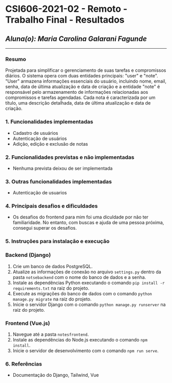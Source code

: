 # **CSI606-2021-02 - Remoto - Trabalho Final - Resultados**

## *Aluna(o): Maria Carolina Galarani Fagunde*

--------------

### Resumo

  Projetada para simplificar o gerenciamento de suas tarefas e compromissos diários.
  O sistema opera com duas entidades principais: "user" e "note". "User" armazena informações essenciais do usuário, incluindo nome, email, senha, data de última atualização e data de criação e a entidade "note" é responsável pelo armazenamento de informações relacionadas aos compromissos e tarefas agendadas. Cada nota é caracterizada por um título, uma descrição detalhada, data de última atualização e data de criação. 

### 1. Funcionalidades implementadas
<!-- Descrever as funcionalidades que eram previstas e foram implementas. -->
- Cadastro de usuários
- Autenticação de usuários
- Adição, edição e exclusão de notas

### 2. Funcionalidades previstas e não implementadas
<!-- Descrever as funcionalidades que eram previstas e não foram implementas, apresentando uma breve justificativa do porquê elas não foram incluídas -->
- Nenhuma prevista deixou de ser implementada

### 3. Outras funcionalidades implementadas
<!-- Descrever as funcionalidades implementas além daquelas que foram previstas, caso se aplique.  -->
- Autenticação de usuarios
### 4. Principais desafios e dificuldades
<!-- Descrever os principais desafios encontrados no desenvolvimento do trabalho, quais foram as dificuldades e como elas foram superadas e resolvidas. -->
- Os desafios do frontend para mim foi uma diculdade por não ter familiaridade. No entanto, com buscas e ajuda de uma pessoa próxima, consegui superar os desafios.

### 5. Instruções para instalação e execução
<!-- Descrever o que deve ser feito para instalar (ou baixar) a aplicação, o que precisa ser configurando (parâmetros, banco de dados e afins) e como executá-la. -->

### Backend (Django)

1. Crie um banco de dados PostgreSQL.
2. Atualize as informações de conexão no arquivo `settings.py` dentro da pasta `notsebackend` com o nome do banco de dados e a senha.
3. Instale as dependências Python executando o comando `pip install -r requirements.txt` na raiz do projeto.
4. Execute as migrações do banco de dados com o comando `python manage.py migrate` na raiz do projeto.
5. Inicie o servidor Django com o comando `python manage.py runserver` na raiz do projeto.

### Frontend (Vue.js)

1. Navegue até a pasta `notesfrontend`.
2. Instale as dependências do Node.js executando o comando `npm install`.
3. Inicie o servidor de desenvolvimento com o comando `npm run serve`.

### 6. Referências
<!-- Referências podem ser incluídas, caso necessário. Utilize o padrão ABNT. -->
- Documentação do Django, Tailwind, Vue
